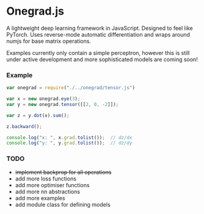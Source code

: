 #  Onegrad.js

A lightweight deep learning framework in JavaScript. Designed to feel like PyTorch. Uses reverse-mode automatic differentiation and wraps around numjs for base matrix operations.

Examples currently only contain a simple perceptron, however this is still under active development and more sophisticated models are coming soon!

### Example
```javascript
var onegrad = require("./../onegrad/tensor.js")

var x = new onegrad.eye(3);
var y = new onegrad.tensor([[2, 0, -2]]);

var z = y.dot(x).sum();

z.backward();

console.log("x: ", x.grad.tolist());  // dz/dx
console.log("y: ", y.grad.tolist());  // dz/dy
```

### TODO
- ~~implement backprop for all operations~~
- add more loss functions
- add more optimiser functions
- add more nn abstractions
- add more examples
- add module class for defining models
